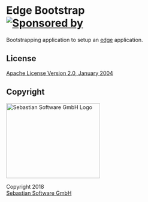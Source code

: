 # Edge Bootstrap<br/>[![Sponsored by][sponsor-img]][sponsor]

Bootstrapping application to setup an [edge] application.

[edge]: https://github.com/sebastian-software/edge
[sponsor-img]: https://img.shields.io/badge/Sponsored%20by-Sebastian%20Software-692446.svg
[sponsor]: https://www.sebastian-software.de

## License

[Apache License Version 2.0, January 2004](license)

## Copyright

<img src="https://github.com/sebastian-software/edge/raw/master/assets/sebastiansoftware.png" alt="Sebastian Software GmbH Logo" width="250" height="200"/>

Copyright 2018<br/>[Sebastian Software GmbH](http://www.sebastian-software.de)
